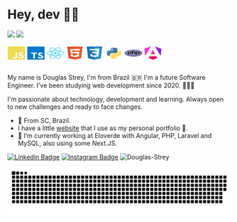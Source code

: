# Hey, dev 👋🏼

<div>
  <a href="https://github.com/Douglas-Strey"></a>
  <img height="180em" src="https://github-readme-stats.vercel.app/api?username=Douglas-Strey&show_icons=true&theme=dracula&include_all_commits=true&count_private=true"/>
  <img height="180em" src="https://github-readme-stats.vercel.app/api/top-langs/?username=Douglas-Strey&layout=compact&langs_count=7&theme=dracula"/>
</div>

<div style="display: inline_block"><br>
  <img align="center" alt="Douglas-Js" height="30" width="40" src="https://raw.githubusercontent.com/devicons/devicon/master/icons/javascript/javascript-plain.svg">
  <img align="center" alt="Douglas-Ts" height="30" width="40" src="https://raw.githubusercontent.com/devicons/devicon/master/icons/typescript/typescript-plain.svg">
  <img align="center" alt="Douglas-React" height="30" width="40" src="https://raw.githubusercontent.com/devicons/devicon/master/icons/react/react-original.svg">
  <img align="center" alt="Douglas-HTML" height="30" width="40" src="https://raw.githubusercontent.com/devicons/devicon/master/icons/html5/html5-original.svg">
  <img align="center" alt="Douglas-CSS" height="30" width="40" src="https://raw.githubusercontent.com/devicons/devicon/master/icons/css3/css3-original.svg">
  <img align="center" alt="Douglas-Python" height="30" width="40" src="https://raw.githubusercontent.com/devicons/devicon/master/icons/python/python-original.svg">
  <img align="center" alt="Douglas-PHP" height="30" width="40" src="https://raw.githubusercontent.com/devicons/devicon/master/icons/php/php-original.svg">
  <img align="center" alt="Douglas-Angular" height="30" width="40" src="https://raw.githubusercontent.com/devicons/devicon/master/icons/angular/angular-original.svg">
  
</div>
<br/>

My name is Douglas Strey, I'm from Brazil 🇧🇷 I'm a future Software Engineer.
I've been studying web development since 2020. 👨🏼‍💻

I'm passionate about technology, development and learning. Always open to new challenges and ready to face changes.

- 📍 From SC, Brazil.
- I have a little [website](https://douglastrey.com/) that I use as my personal portfolio 🤠.
- 🔭 I’m currently working at Eloverde with Angular, PHP, Laravel and MySQL, also using some Next.JS.

[![Linkedin Badge](https://img.shields.io/badge/-Douglas%20Strey-4575cc?style=flat-square&logo=Linkedin&logoColor=white&link=https://www.linkedin.com/in/douglas-strey/)](https://www.linkedin.com/in/douglas-strey/)
[![Instagram Badge](https://img.shields.io/badge/-Instagram-yellow?style=flat-square&logo=Instagram&logoColor=white&link=https://instagram.com/douglas_strey)](https://instagram.com/douglas_strey)
<img src="https://komarev.com/ghpvc/?username=Douglas-Strey&color=green" alt="Douglas-Strey" />

![Snake animation](https://github.com/Douglas-Strey/Douglas-Strey/blob/output/github-contribution-grid-snake.svg)
